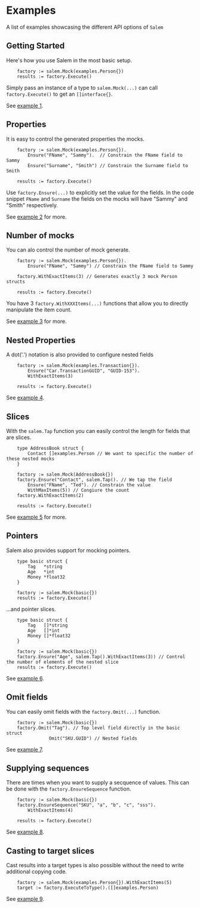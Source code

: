 # Examples

A list of examples showcasing the different API options of `Salem`

## Getting Started

Here's how you use Salem in the most basic setup.

```
	factory := salem.Mock(examples.Person{})
	results := factory.Execute()
```

Simply pass an instance of a type to `salem.Mock(...)` can call `factory.Execute()` to get an `[]interface{}`.

See [example 1](./ex-1/main.go).

## Properties

It is easy to control the generated properties the mocks.

```
    factory := salem.Mock(examples.Person{}).
		Ensure("FName", "Sammy").  // Constrain the FName field to Sammy
		Ensure("Surname", "Smith") // Constrain the Surname field to Smith

	results := factory.Execute()
```

Use `factory.Ensure(...)` to explicitly set the value for the fields.
In the code snippet `FName` and `Surname` the fields on the mocks will have "Sammy" and "Smith" respectively.

See [example 2](./ex-2/main.go) for more.

## Number of mocks

You can alo control the number of mock generate.

```
	factory := salem.Mock(examples.Person{}).
		Ensure("FName", "Sammy") // Constrain the FName field to Sammy

	factory.WithExactItems(3) // Generates exactly 3 mock Person structs

	results := factory.Execute()
```

You have 3 `factory.WithXXXItems(...)` functions that allow you to directly manipulate the item count.

See [example 3](./ex-3/main.go) for more.

## Nested Properties

A dot('.') notation is also provided to configure nested fields

```
    factory := salem.Mock(examples.Transaction{}).
		Ensure("Car.TransactionGUID", "GUID-153").
		WithExactItems(3)

	results := factory.Execute()
```

See [example 4](./ex-4/main.go).

## Slices

With the `salem.Tap` function you can easily control the length for fields that are slices.

```
    type AddressBook struct {
	    Contact []examples.Person // We want to specific the number of these nested mocks
    }
```

```
    factory := salem.Mock(AddressBook{})
	factory.Ensure("Contact", salem.Tap(). // We tap the field
		Ensure("FName", "Ted"). // Constrain the value
		WithMaxItems(5)) // Congiure the count
	factory.WithExactItems(2)

	results := factory.Execute()
```

See [example 5](./ex-5/main.go) for more.

## Pointers

Salem also provides support for mocking pointers.

```
    type basic struct {
		Tag   *string
		Age   *int
		Money *float32
	}

	factory := salem.Mock(basic{})
	results := factory.Execute()
```

...and pointer slices.

```
    type basic struct {
		Tag   []*string
		Age   []*int
		Money []*float32
	}

	factory := salem.Mock(basic{})
	factory.Ensure("Age", salem.Tap().WithExactItems(3)) // Control the number of elements of the nested slice
	results := factory.Execute()
```

See [example 6](./ex-6/main.go).

## Omit fields

You can easily omit fields with the `factory.Omit(...)` function.

```
    factory := salem.Mock(basic{})
	factory.Omit("Tag"). // Top level field directly in the basic struct
				Omit("SKU.GUID") // Nested fields
```

See [example 7](./ex-7/main.go).

## Supplying sequences

There are times when you want to supply a secquence of values. This can be done with the `factory.EnsureSequence` function.

```
	factory := salem.Mock(basic{})
	factory.EnsureSequence("SKU", "a", "b", "c", "sss").
		WithExactItems(4)

	results := factory.Execute()
```

See [example 8](./ex-8/main.go).

## Casting to target slices

Cast results into a target types is also possible without the need to write additional copying code.

```
	factory := salem.Mock(examples.Person{}).WithExactItems(5)
	target := factory.ExecuteToType().([]examples.Person)
```

See [example 9](./ex-9/main.go).
